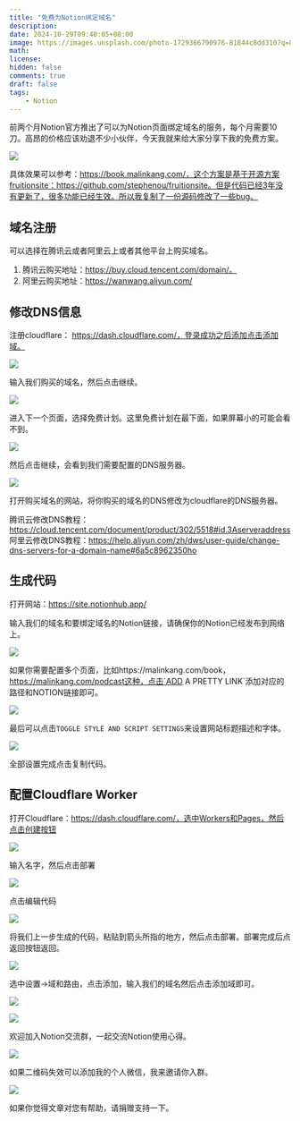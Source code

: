 ```yaml
---
title: "免费为Notion绑定域名"
description: 
date: 2024-10-29T09:40:05+08:00
image: https://images.unsplash.com/photo-1729366790976-81844c8dd310?q=80&w=2970&auto=format&fit=crop&ixlib=rb-4.0.3&ixid=M3wxMjA3fDB8MHxwaG90by1wYWdlfHx8fGVufDB8fHx8fA%3D%3D
math: 
license: 
hidden: false
comments: true
draft: false
tags:
    - Notion
---
```


前两个月Notion官方推出了可以为Notion页面绑定域名的服务，每个月需要10刀。高昂的价格应该劝退不少小伙伴，今天我就来给大家分享下我的免费方案。

![](https://images.malinkang.com/2024/10/9f4ee08847c9f36ba1ab48e744d571aa.png)

具体效果可以参考：https://book.malinkang.com/，这个方案是基于开源方案fruitionsite：https://github.com/stephenou/fruitionsite。但是代码已经3年没有更新了，很多功能已经生效。所以我复制了一份源码修改了一些bug。

## 域名注册

可以选择在腾讯云或者阿里云上或者其他平台上购买域名。

1. 腾讯云购买地址：https://buy.cloud.tencent.com/domain/。
2. 阿里云购买地址：https://wanwang.aliyun.com/


## 修改DNS信息

注册cloudflare： https://dash.cloudflare.com/，登录成功之后添加点击添加域。

![](https://images.malinkang.com/2024/09/6d247f00849fea4816b5ec8ba5f641d4.png)

输入我们购买的域名，然后点击继续。

![](https://images.malinkang.com/2024/09/3f476e2164c92e153efe6c31cc6b0f4c.png)

进入下一个页面，选择免费计划。这里免费计划在最下面，如果屏幕小的可能会看不到。

![](https://images.malinkang.com/2024/09/0f888391cc92f7c766a6b6826b6f6c46.png)

然后点击继续，会看到我们需要配置的DNS服务器。

![](https://images.malinkang.com/2024/09/b176e6958691d4c611989b2afead6574.png)

打开购买域名的网站，将你购买的域名的DNS修改为cloudflare的DNS服务器。

腾讯云修改DNS教程：https://cloud.tencent.com/document/product/302/5518#id.3Aserveraddress
阿里云修改DNS教程：https://help.aliyun.com/zh/dws/user-guide/change-dns-servers-for-a-domain-name#6a5c8962350ho

## 生成代码

打开网站：https://site.notionhub.app/

输入我们的域名和要绑定域名的Notion链接，请确保你的Notion已经发布到网络上。

![](https://images.malinkang.com/2024/10/df9d9682b43518d7f4895939e17df118.png)

如果你需要配置多个页面，比如https://malinkang.com/book，https://malinkang.com/podcast这种，点击`ADD A PRETTY LINK`添加对应的路径和NOTION链接即可。

![](https://images.malinkang.com/2024/10/6c58539c790e1a8c049bad3f1e3d964e.png)

最后可以点击`TOGGLE STYLE AND SCRIPT SETTINGS`来设置网站标题描述和字体。

![](https://images.malinkang.com/2024/10/12202920ca0a4c96fb23ee326f1957b3.png)

全部设置完成点击复制代码。

## 配置Cloudflare Worker

打开Cloudflare：https://dash.cloudflare.com/，选中Workers和Pages，然后点击创建按钮

![](https://images.malinkang.com/2024/10/6eb1d65944ffa1db51be478a42ec716a.png)

输入名字，然后点击部署

![](https://images.malinkang.com/2024/10/eaa35ec15dcb1fb692ed0f5c24c074da.png)

点击编辑代码

![](https://images.malinkang.com/2024/10/5919e6b5d3be20710b0c142e9703a65e.png)

将我们上一步生成的代码，粘贴到箭头所指的地方，然后点击部署。部署完成后点返回按钮返回。

![](https://images.malinkang.com/2024/10/145ce93397b2166100acdf4adf6986ee.png)

选中设置->域和路由，点击添加，输入我们的域名然后点击添加域即可。

![](https://images.malinkang.com/2024/10/f5a029b42c6b71dbb475094c53f4d56d.png)

![](https://images.malinkang.com/2024/10/d00a365e67a3f8444564328303dca28a.png)

欢迎加入Notion交流群，一起交流Notion使用心得。

![](https://images.malinkang.com/2024/10/fd30ce8dd93c33d3f8562b55448bab7c.png)

如果二维码失效可以添加我的个人微信，我来邀请你入群。

![](https://images.malinkang.com/2024/10/2a44bb2cdac0cbced732f09e15126c70.png)

如果你觉得文章对您有帮助，请捐赠支持一下。
